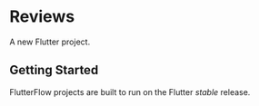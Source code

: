 # Reviews

A new Flutter project.

## Getting Started

FlutterFlow projects are built to run on the Flutter _stable_ release.
